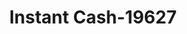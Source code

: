 ---
f_zip-code: 98823
f_state-code: WA
title: Instant Cash-19627
f_phone: 509-754-0838
f_city-only: Ephrata
f_address: 1070 Basin Street Sw Ste D Ephrata
f_location-unique-id: '19627'
slug: instant-cash-19627
updated-on: '2024-05-30T13:46:58.046Z'
created-on: '2024-05-30T13:36:59.803Z'
published-on: '2024-05-30T13:54:32.469Z'
f_city-state: cms/city/ephrata-wa.md
f_company: cms/company/instant-cash.md
f_state: cms/state/washington.md
layout: '[payday-loan].html'
tags: payday-loan
---